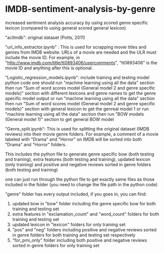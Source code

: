 # IMDB-sentiment-analysis-by-genre
increased sentiment analysis accuracy by using scored genre specific lexicon (compared to using general scored general lexicon)

"aclImdb":
original dataset (Potts, 2011)



"url_info_extractor.ipynb" :
This is used for scrapping movie titles and genres from IMDB website. 
URLs of a movie are needed and the ULR must include the movie ID. For example, in "http://www.imdb.com/title/tt0893406/usercomments", "tt0893406" is the movie ID and anything after this is optional.



"Logistic_regression_models.ipynb":
include training and testing model python code 
one should run "machine learning using all the data" section then run "Sum of word scores model (General model 2 and genre specific models)" section with different lexicons and genre names to get the genre specific model output
or run "machine learning using all the data" section then run "Sum of word scores model (General model 2 and genre specific models)" section with general lexicon to get the genreal model 1
or run "machine learning using all the data" section then run "BOW models (General model 1)" section to get general BOW model



"Genre_split.ipynb": 
This is used for splitting the original dataset (IMDB reviews) into their movie genre folders. For example, a comment of a movie labeled with "Drama" and "Horror" on IMDB will be sorted into both "Drama" and "Horror" folders.

This includes the python file to generate genre specific bow (both testing and training), extra features (both testing and training), updated lexicon (only training) and positive and negative reviews sorted in genre folders (both testing and training)

one can just run through the python file to get exactly same files as those included in the folder (you need to change the file path in the python code)

"genre" folder has every output included, if you goes in, you can find:
1. updated bow in "bow" folder including the genre specific bow for both training and testing set 
2. extra features in "exclamation_count" and "word_count" folders for both training and testing set 
3. updated lexicon in "lexicon" folders for only training set
4. "pos" and "neg" folders including positive and negative reviews sorted in genre folders for both training and testing set respectively
5. "for_pmi_only" folder including both positive and negative reviews sorted in genre folders for only training set
